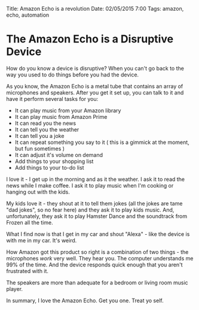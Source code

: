 Title: Amazon Echo is a revolution
Date: 02/05/2015 7:00
Tags: amazon, echo, automation

# The Amazon Echo is a Disruptive Device

How do you know a device is disruptive?  When you can't go back to the way you used to do things before you had the device.

As you know, the Amazon Echo is a metal tube that contains an array of microphones and speakers.  After you get it set up, you can talk to it and have it perform several tasks for you:

* It can play music from your Amazon library
* It can play music from Amazon Prime
* It can read you the news
* It can tell you the weather
* It can tell you a joke
* It can repeat something you say to it ( this is a gimmick at the moment, but fun sometimes )
* It can adjust it's volume on demand
* Add things to your shopping list
* Add things to your to-do list

I love it - I get up in the morning and as it the weather.  I ask it to read the news while I make coffee.  I ask it to play music when I'm cooking or hanging out with the kids.

My kids love it - they shout at it to tell them jokes (all the jokes are tame "dad jokes", so no fear here) and they ask it to play kids music.  And, unfortunately, they ask it to play Hamster Dance and the soundtrack from Frozen all the time.

What I find now is that I get in my car and shout "Alexa" - like the device is with me in my car.  It's weird.  

How Amazon got this product so right is a combination of two things - the microphones *work* very well.  They hear you.  The computer understands me 99% of the time.  And the device responds quick enough that you aren't frustrated with it.  

The speakers are more than adequate for a bedroom or living room music player.

In summary, I love the Amazon Echo.  Get you one.  Treat yo self.
